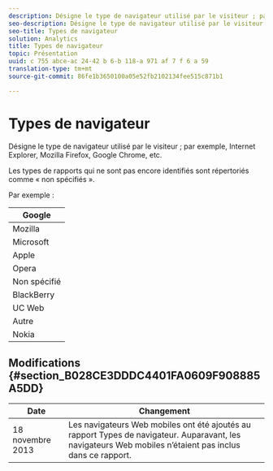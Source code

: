 ```yaml
---
description: Désigne le type de navigateur utilisé par le visiteur ; par exemple, Internet Explorer, Mozilla Firefox, Google Chrome, etc.
seo-description: Désigne le type de navigateur utilisé par le visiteur ; par exemple, Internet Explorer, Mozilla Firefox, Google Chrome, etc.
seo-title: Types de navigateur
solution: Analytics
title: Types de navigateur
topic: Présentation
uuid: c 755 abce-ac 24-42 b 6-b 118-a 971 af 7 f 6 a 59
translation-type: tm+mt
source-git-commit: 86fe1b3650100a05e52fb2102134fee515c871b1

---
```



# Types de navigateur

Désigne le type de navigateur utilisé par le visiteur ; par exemple, Internet Explorer, Mozilla Firefox, Google Chrome, etc.

Les types de rapports qui ne sont pas encore identifiés sont répertoriés comme « non spécifiés ».

Par exemple :

| Google |
|---|
| Mozilla |
| Microsoft |
| Apple |
| Opera |
| Non spécifié |
| BlackBerry |
| UC Web |
| Autre |
| Nokia |

## Modifications {#section_B028CE3DDDC4401FA0609F908885A5DD}

| Date | Changement |
|---|---|
| 18 novembre 2013 | Les navigateurs Web mobiles ont été ajoutés au rapport Types de navigateur. Auparavant, les navigateurs Web mobiles n’étaient pas inclus dans ce rapport. |

